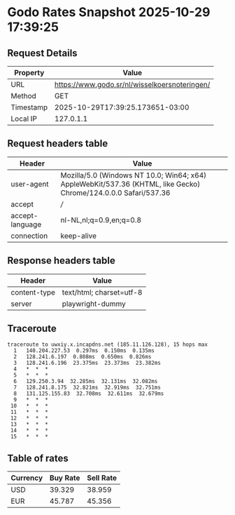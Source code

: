 # Godo Rates Snapshot 2025-10-29 17:39:25
## Request Details

| Property | Value |
|----------|-------|
| URL | https://www.godo.sr/nl/wisselkoersnoteringen/ |
| Method | GET |
| Timestamp | 2025-10-29T17:39:25.173651-03:00 |
| Local IP | 127.0.1.1 |
    
## Request headers table

| Header | Value |
|--------|-------|
| user-agent | Mozilla/5.0 (Windows NT 10.0; Win64; x64) AppleWebKit/537.36 (KHTML, like Gecko) Chrome/124.0.0.0 Safari/537.36 |
| accept | */* |
| accept-language | nl-NL,nl;q=0.9,en;q=0.8 |
| connection | keep-alive |

    
## Response headers table
| Header | Value |
|--------|-------|
| content-type | text/html; charset=utf-8 |
| server | playwright-dummy |

## Traceroute 

```
traceroute to uwxiy.x.incapdns.net (185.11.126.128), 15 hops max
  1   140.204.227.53  0.297ms  0.150ms  0.135ms 
  2   128.241.6.197  0.808ms  0.650ms  0.826ms 
  3   128.241.6.196  23.375ms  23.373ms  23.382ms 
  4   *  *  * 
  5   *  *  * 
  6   129.250.3.94  32.285ms  32.131ms  32.082ms 
  7   128.241.8.175  32.821ms  32.919ms  32.751ms 
  8   131.125.155.83  32.708ms  32.611ms  32.679ms 
  9   *  *  * 
 10   *  *  * 
 11   *  *  * 
 12   *  *  * 
 13   *  *  * 
 14   *  *  * 
 15   *  *  * 

```


## Table of rates

| Currency | Buy Rate | Sell Rate |
|----------|----------|-----------|
| USD | 39.329 | 38.959 |
| EUR | 45.787 | 45.356 |
